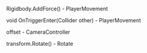 Rigidbody.AddForce() - PlayerMovement

void OnTriggerEnter(Collider other) - PlayerMovement

offset - CameraController

transform.Rotate() - Rotate
